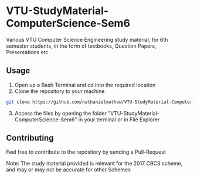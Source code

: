 # VTU-StudyMaterial-ComputerScience-Sem6
Various VTU Computer Science Engineering study material, for 6th semester students, in the form of textbooks, Question Papers, Presentations etc

## Usage
1. Open up a Bash Terminal and cd into the required location
2. Clone the repository to your machine
  ```sh
  git clone https://github.com/nathanielmathew/VTU-StudyMaterial-ComputerScience-Sem6.git
  ```
3. Access the files by opening the folder "VTU-StudyMaterial-ComputerScience-Sem6" in your terminal or in File Explorer

## Contributing
Feel free to contribute to the repository by sending a Pull-Request

Note: The study material provided is relevant for the 2017 CBCS scheme, and may or may not be accurate for other Schemes 
